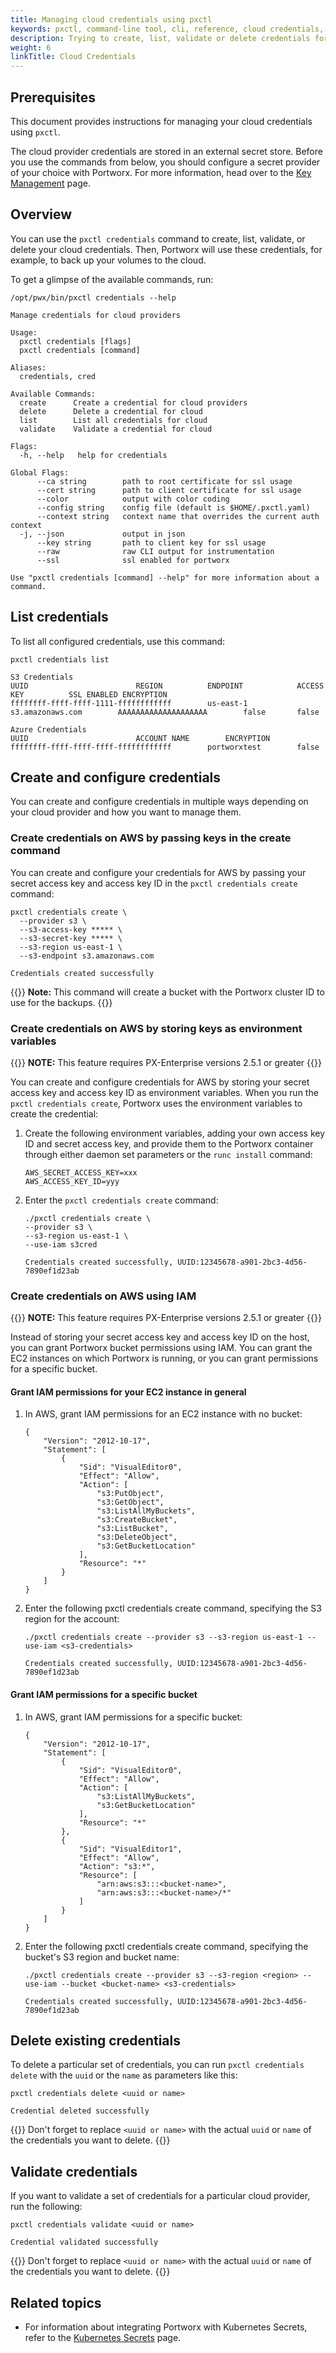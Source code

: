 ```yaml
---
title: Managing cloud credentials using pxctl
keywords: pxctl, command-line tool, cli, reference, cloud credentials, manage credentials, create credentials, list credentials, validate credentials, delete credentials
description: Trying to create, list, validate or delete credentials for cloud providers? Follow this step-by-step tutorial from Portworx!
weight: 6
linkTitle: Cloud Credentials
---
```


## Prerequisites

This document provides instructions for managing your cloud credentials using `pxctl`.


The cloud provider credentials are stored in an external secret store. Before you use the commands from below, you should configure a secret provider of your choice with Portworx. For more information, head over to the [Key Management](/key-management) page.

## Overview

You can use the `pxctl credentials` command to create, list, validate, or delete your cloud credentials. Then, Portworx will use these credentials, for example, to back up your volumes to the cloud.

To get a glimpse of the available commands, run:

```text
/opt/pwx/bin/pxctl credentials --help
```

```output
Manage credentials for cloud providers

Usage:
  pxctl credentials [flags]
  pxctl credentials [command]

Aliases:
  credentials, cred

Available Commands:
  create      Create a credential for cloud providers
  delete      Delete a credential for cloud
  list        List all credentials for cloud
  validate    Validate a credential for cloud

Flags:
  -h, --help   help for credentials

Global Flags:
      --ca string        path to root certificate for ssl usage
      --cert string      path to client certificate for ssl usage
      --color            output with color coding
      --config string    config file (default is $HOME/.pxctl.yaml)
      --context string   context name that overrides the current auth context
  -j, --json             output in json
      --key string       path to client key for ssl usage
      --raw              raw CLI output for instrumentation
      --ssl              ssl enabled for portworx

Use "pxctl credentials [command] --help" for more information about a command.
```

## List credentials

To list all configured credentials, use this command:

```text
pxctl credentials list
```

```output
S3 Credentials
UUID						REGION			ENDPOINT			ACCESS KEY			SSL ENABLED	ENCRYPTION
ffffffff-ffff-ffff-1111-ffffffffffff		us-east-1		s3.amazonaws.com		AAAAAAAAAAAAAAAAAAAA		false		false

Azure Credentials
UUID						ACCOUNT NAME		ENCRYPTION
ffffffff-ffff-ffff-ffff-ffffffffffff		portworxtest		false
```

##  Create and configure credentials

You can create and configure credentials in multiple ways depending on your cloud provider and how you want to manage them.

### Create credentials on AWS by passing keys in the create command

You can create and configure your credentials for AWS by passing your secret access key and access key ID in the `pxctl credentials create` command:

```text
pxctl credentials create \
  --provider s3 \
  --s3-access-key ***** \
  --s3-secret-key ***** \
  --s3-region us-east-1 \
  --s3-endpoint s3.amazonaws.com
```

```output
Credentials created successfully
```

{{<info>}}
**Note:** This command will create a bucket with the Portworx cluster ID to use for the backups.
{{</info>}}

### Create credentials on AWS by storing keys as environment variables

{{<info>}}
**NOTE:** This feature requires PX-Enterprise versions 2.5.1 or greater
{{</info>}}

You can create and configure credentials for AWS by storing your secret access key and access key ID as environment variables. When you run the `pxctl credentials create`, Portworx uses the environment variables to create the credential:

1. Create the following environment variables, adding your own access key ID and secret access key, and provide them to the Portworx container through either daemon set parameters or the `runc install` command:

    ```text
    AWS_SECRET_ACCESS_KEY=xxx
    AWS_ACCESS_KEY_ID=yyy
    ```
2. Enter the `pxctl credentials create` command:

    ```text
    ./pxctl credentials create \
    --provider s3 \
    --s3-region us-east-1 \
    --use-iam s3cred
    ```
    ```output
    Credentials created successfully, UUID:12345678-a901-2bc3-4d56-7890ef1d23ab
    ```

### Create credentials on AWS using IAM

{{<info>}}
**NOTE:** This feature requires PX-Enterprise versions 2.5.1 or greater
{{</info>}}

Instead of storing your secret access key and access key ID on the host, you can grant Portworx bucket permissions using IAM. You can grant the EC2 instances on which Portworx is running, or you can grant permissions for a specific bucket.

#### Grant IAM permissions for your EC2 instance in general

1. In AWS, grant IAM permissions for an EC2 instance with no bucket:

    ```text
    {
        "Version": "2012-10-17",
        "Statement": [
            {
                "Sid": "VisualEditor0",
                "Effect": "Allow",
                "Action": [
                    "s3:PutObject",
                    "s3:GetObject",
                    "s3:ListAllMyBuckets",
                    "s3:CreateBucket",
                    "s3:ListBucket",
                    "s3:DeleteObject",
                    "s3:GetBucketLocation"
                ],
                "Resource": "*"
            }
        ]
    }
    ```


2. Enter the following pxctl credentials create command, specifying the S3 region for the account:

    ```text
    ./pxctl credentials create --provider s3 --s3-region us-east-1 --use-iam <s3-credentials>
    ```
    ```output
    Credentials created successfully, UUID:12345678-a901-2bc3-4d56-7890ef1d23ab
    ```

#### Grant IAM permissions for a specific bucket

1. In AWS, grant IAM permissions for a specific bucket:

    ```text
    {
        "Version": "2012-10-17",
        "Statement": [
            {
                "Sid": "VisualEditor0",
                "Effect": "Allow",
                "Action": [
                    "s3:ListAllMyBuckets",
                    "s3:GetBucketLocation"
                ],
                "Resource": "*"
            },
            {
                "Sid": "VisualEditor1",
                "Effect": "Allow",
                "Action": "s3:*",
                "Resource": [
                    "arn:aws:s3:::<bucket-name>",
                    "arn:aws:s3:::<bucket-name>/*"
                ]
            }
        ]
    }
    ```

2. Enter the following pxctl credentials create command, specifying the bucket's S3 region and bucket name:

    ```text
    ./pxctl credentials create --provider s3 --s3-region <region> --use-iam --bucket <bucket-name> <s3-credentials>
    ```
    ```output
    Credentials created successfully, UUID:12345678-a901-2bc3-4d56-7890ef1d23ab
    ```

<!-- What is s3cred in these? Is it the access key ID? -->
<!-- disabling, not release ready:
### Create credentials on Azure

1. [Grant your Azure instance](https://docs.microsoft.com/en-us/azure/active-directory/managed-identities-azure-resources/tutorial-linux-vm-access-storage#grant-your-vm-access-to-an-azure-storage-container) the following permissions:

* `Storage Blob Data Reader`
* `Storage Blob Data Contributor`

2. Enter the following pxctl credentials create command, specifying your own Azure account name and credentials:

  ```text
  ./pxctl cred c --provider azure --azure-account-name <account-name> --use-iam azurecred
  ```
  ```output
  Credentials created successfully, UUID: 12345678-a901-2bc3-4d56-7890ef1d23ab
  ```
-->

## Delete existing credentials

To delete a particular set of credentials, you can run `pxctl credentials delete` with the `uuid` or the `name` as parameters like this:

```text
pxctl credentials delete <uuid or name>
```

```output
Credential deleted successfully
```

{{<info>}}
Don't forget to replace `<uuid or name>` with the actual `uuid` or `name` of the credentials you want to delete.
{{</info>}}


## Validate credentials

If you want to validate a set of credentials for a particular cloud provider, run the following:


```text
pxctl credentials validate <uuid or name>
```

```output
Credential validated successfully
```

{{<info>}}
Don't forget to replace `<uuid or name>` with the actual `uuid` or `name` of the credentials you want to delete.
{{</info>}}

## Related topics

* For information about integrating Portworx with Kubernetes Secrets, refer to the [Kubernetes Secrets](/key-management/kubernetes-secrets/) page.
